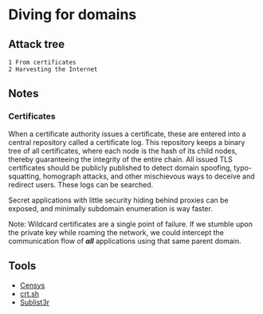 # Diving for domains

## Attack tree

```text
1 From certificates
2 Harvesting the Internet
```

## Notes

### Certificates

When a certificate authority issues a certificate, these are entered into a central repository called a certificate log. 
This repository keeps a binary tree of all certificates, where each node is the hash of its child nodes, thereby 
guaranteeing the integrity of the entire chain. All issued TLS certificates should be publicly published to detect 
domain spoofing, typo-squatting, homograph attacks, and other mischievous ways to deceive and redirect users. These 
logs can be searched.

Secret applications with little security hiding behind proxies can be exposed, and minimally subdomain enumeration 
is way faster.

Note: Wildcard certificates are a single point of failure. If we stumble upon the private key while roaming the
network, we could intercept the communication flow of ***all*** applications using that same parent domain.

## Tools

* [Censys](https://censys.io/)
* [crt.sh](https://crt.sh/)
* [Sublist3r](https://github.com/aboul3la/Sublist3r)